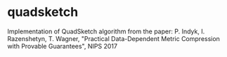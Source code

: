 # quadsketch
Implementation of QuadSketch algorithm from the paper:
P. Indyk, I. Razenshetyn, T. Wagner, "Practical Data-Dependent Metric Compression with Provable Guarantees", NIPS 2017

